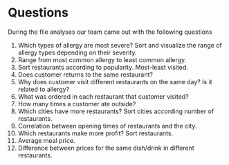 # Questions

During the file analyses our team came out with the following questions

1. Which types of allergy are most severe? Sort and visualize the range of allergy types depending on their severity.
2. Range from most common allergy to least common allergy.
3. Sort restaurants according to popularity. Most-least visited.
4. Does customer returns to the same restaurant?
5. Why does customer visit different restaurants on the same day? Is it related to allergy?
6. What was ordered in each restaurant that customer visited?
7. How many times a customer ate outside?
8. Which cities have more restaurants? Sort cities according number of restaurants.
9. Correlation between opening times of restaurants and the city.
10. Which restaurants make more profit? Sort restaurants.
11. Average meal price.
12. Difference between prices for the same dish/drink in different restaurants.

